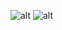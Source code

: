 ![alt](https://raw.githubusercontent.com/hellzerg/mint/master/images/1.PNG)
![alt](https://raw.githubusercontent.com/hellzerg/mint/master/images/2.PNG)